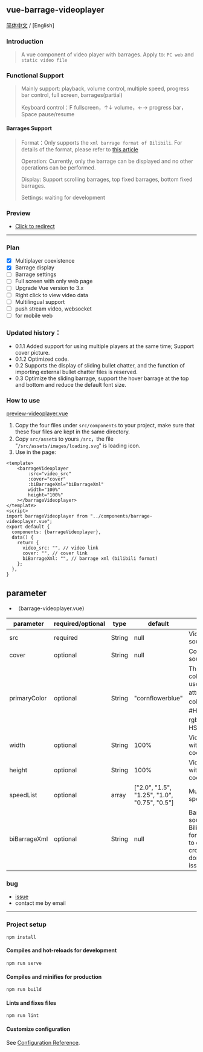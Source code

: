 ## vue-barrage-videoplayer
[简体中文](https://github.com/yleencc/vue-barrage-videoplayer/blob/master/README.md) / [English]

### Introduction
> A vue component of video player with barrages. Apply to: `PC web` and `static video file`

### Functional Support
> Mainly support: playback, volume control, multiple speed, progress bar control, full screen, barrages(partial)
>
> Keyboard control：F fullscreen，↑↓ volume，←→ progress bar，Space pause/resume

#### Barrages Support
> Format：Only supports the `xml barrage format of Bilibili`. For details of the format, please refer to [this article](https://blog.csdn.net/Enderman_xiaohei/article/details/86659064)
>
> Operation: Currently, only the barrage can be displayed and no other operations can be performed.
>
> Display: Support scrolling barrages, top fixed barrages, bottom fixed barrages.
>
> Settings: waiting for development

### Preview
- [Click to redirect](https://yleen.cc/files/works/barrage-video-player/)

---

### Plan
- [X] Multiplayer coexistence
- [X] Barrage display
- [ ] Barrage settings
- [ ] Full screen with only web page
- [ ] Upgrade Vue version to 3.x
- [ ] Right click to view video data
- [ ] Multilingual support
- [ ] push stream video, websocket
- [ ] for mobile web

### Updated history：
- 0.1.1 Added support for using multiple players at the same time; Support cover picture.
- 0.1.2 Optimized code.
- 0.2   Supports the display of sliding bullet chatter, and the function of importing external bullet chatter files is reserved.
- 0.3   Optimize the sliding barrage, support the hover barrage at the top and bottom and reduce the default font size.

### How to use
[preview-videoplayer.vue](https://github.com/yleencc/vue-barrage-videoplayer/blob/master/src/views/preview-videoplayer.vue)
1. Copy the four files under `src/components` to your project, make sure that these four files are kept in the same directory.
2. Copy `src/asset`s to yours `/src`，the file "`/src/assets/images/loading.svg`" is loading icon.
3. Use in the page:
``` vue
<template>
    <barrageVideoplayer
        :src="video_src"
        :cover="cover"
        :biBarrageXml="biBarrageXml"
        width="100%"
        height="100%"
    ></barrageVideoplayer>
</template>
<script>
import barrageVideoplayer from "../components/barrage-videoplayer.vue";
export default {
  components: {barrageVideoplayer},
  data() {
    return {
      video_src: "", // video link
      cover: "", // cover link
      biBarrageXml: "", // barrage xml (bilibili format)
    };
  },
}
```

## parameter
- （barrage-videoplayer.vue）

| parameter | required/optional | type | default | more |
|---|---|---|---|---|
| src | required | String | null | Video source. |
| cover | optional | String | null | Cover image source. |
| primaryColor | optional | String | "cornflowerblue" | Theme color. Can use css attributes：colorName、#Hex、rgb、rgba、HSL、HSLA |
| width | optional | String | 100% | Video width with css code. |
| height | optional | String | 100% | Video height with css cod. |
| speedList | optional | array | ["2.0", "1.5", "1.25", "1.0", "0.75", "0.5"]  | Multiple play speed. |
| biBarrageXml | optional | String | null | Barrages source with Bilibili XML format.Need to deal with cross-domain issues. |

### bug
- [issue](https://github.com/yleencc/vue-barrage-videoplayer/issues)
- contact me by email

---

### Project setup
```
npm install
```

#### Compiles and hot-reloads for development
```
npm run serve
```

#### Compiles and minifies for production
```
npm run build
```

#### Lints and fixes files
```
npm run lint
```

#### Customize configuration
See [Configuration Reference](https://cli.vuejs.org/config/).
